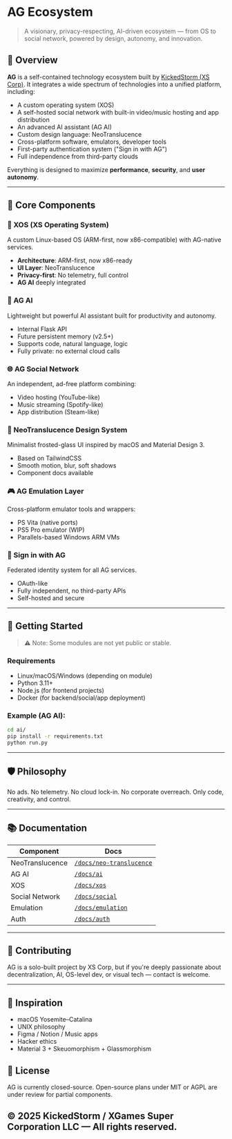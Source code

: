 # AG Ecosystem

> A visionary, privacy-respecting, AI-driven ecosystem — from OS to social network, powered by design, autonomy, and innovation.

## 🔮 Overview

**AG** is a self-contained technology ecosystem built by [KickedStorm (XS Corp)](https://xs-corp.github.io/AG-Static/). It integrates a wide spectrum of technologies into a unified platform, including:

- A custom operating system (XOS)
- A self-hosted social network with built-in video/music hosting and app distribution
- An advanced AI assistant (AG AI)
- Custom design language: NeoTranslucence
- Cross-platform software, emulators, developer tools
- First-party authentication system ("Sign in with AG")
- Full independence from third-party clouds

Everything is designed to maximize **performance**, **security**, and **user autonomy**.

---

## 🧩 Core Components

### 🔧 XOS (XS Operating System)

A custom Linux-based OS (ARM-first, now x86-compatible) with AG-native services.

- **Architecture**: ARM-first, now x86-ready
- **UI Layer**: NeoTranslucence
- **Privacy-first**: No telemetry, full control
- **AG AI** deeply integrated

### 🧠 AG AI

Lightweight but powerful AI assistant built for productivity and autonomy.

- Internal Flask API
- Future persistent memory (v2.5+)
- Supports code, natural language, logic
- Fully private: no external cloud calls

### 🌐 AG Social Network

An independent, ad-free platform combining:

- Video hosting (YouTube-like)
- Music streaming (Spotify-like)
- App distribution (Steam-like)

### 🎨 NeoTranslucence Design System

Minimalist frosted-glass UI inspired by macOS and Material Design 3.

- Based on TailwindCSS
- Smooth motion, blur, soft shadows
- Component docs available

### 🎮 AG Emulation Layer

Cross-platform emulator tools and wrappers:

- PS Vita (native ports)
- PS5 Pro emulator (WIP)
- Parallels-based Windows ARM VMs

### 🔐 Sign in with AG

Federated identity system for all AG services.

- OAuth-like
- Fully independent, no third-party APIs
- Self-hosted and secure

---

## 🚀 Getting Started

> ⚠️ Note: Some modules are not yet public or stable.

### Requirements

- Linux/macOS/Windows (depending on module)
- Python 3.11+
- Node.js (for frontend projects)
- Docker (for backend/social/app deployment)

### Example (AG AI):

```bash
cd ai/
pip install -r requirements.txt
python run.py
```
---

## 🛡 Philosophy

No ads.
No telemetry.
No cloud lock-in.
No corporate overreach.
Only code, creativity, and control.

---

## 📚 Documentation

| Component       | Docs                                                |
| --------------- | --------------------------------------------------- |
| NeoTranslucence | [`/docs/neo-translucence`](./docs/neo-translucence) |
| AG AI           | [`/docs/ai`](./docs/ai)                             |
| XOS             | [`/docs/xos`](./docs/xos)                           |
| Social Network  | [`/docs/social`](./docs/social)                     |
| Emulation       | [`/docs/emulation`](./docs/emulation)               |
| Auth            | [`/docs/auth`](./docs/auth)                         |

---

## 🤝 Contributing

AG is a solo-built project by XS Corp, but if you're deeply passionate about decentralization, AI, OS-level dev, or visual tech — contact is welcome.

---

## 🧠 Inspiration

- macOS Yosemite–Catalina
- UNIX philosophy
- Figma / Notion / Music apps
- Hacker ethics
- Material 3 + Skeuomorphism + Glassmorphism

## 📜 License

AG is currently closed-source. Open-source plans under MIT or AGPL are under review for partial components.

## © 2025 KickedStorm / XGames Super Corporation LLC — All rights reserved.
